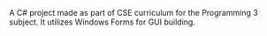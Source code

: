 A C# project made as part of CSE curriculum for the Programming 3 subject. It utilizes Windows Forms for GUI building.
